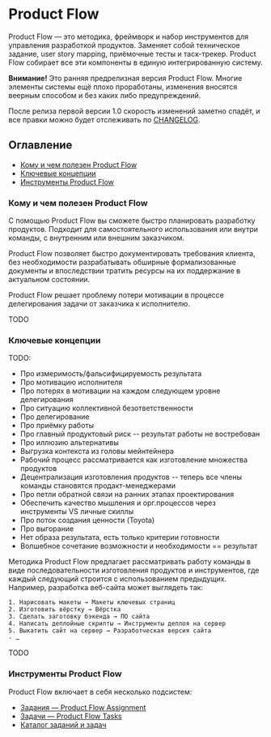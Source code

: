 # Product Flow

Product Flow — это методика, фреймворк и набор инструментов для управления разработкой продуктов. Заменяет собой техническое задание, user story mapping, приёмочные тесты и таск-трекер. Product Flow собирает все эти компоненты в единую интегрированную систему.

**Внимание!** Это ранняя предрелизная версия Product Flow. Многие элементы системы ещё плохо проработаны, изменения вносятся веерным способом и без каких либо предупреждений.

После релиза первой версии 1.0 скорость изменений заметно спадёт, и все правки можно будет отслеживать по [CHANGELOG](./CHANGELOG.md).


## Оглавление

- [Кому и чем полезен Product Flow](#motivation)
- [Ключевые концепции](#key-conceptions)
- [Инструменты Product Flow](#product-flow-tools)


<a name="motivation"></a>
### Кому и чем полезен Product Flow

С помощью Product Flow вы сможете быстро планировать разработку продуктов. Подходит для самостоятельного использования или внутри команды, с внутренним или внешним заказчиком.

Product Flow позволяет быстро документировать требования клиента, без необходимости разрабатывать обширные формализованные документы и впоследствии тратить ресурсы на их поддержание в актуальном состоянии.

Product Flow решает проблему потери мотивации в процессе делегирования задачи от заказчика к исполнителю.

TODO


<a name="key-conceptions"></a>
### Ключевые концепции

TODO:

- Про измеримость/фальсифицируемость результата
- Про мотивацию исполнителя
- Про потерях в мотивации на каждом следующем уровне делегирования
- Про ситуацию коллективной безответственности
- Про делегирование
- Про приёмку работы
- Про главный продуктовый риск -- результат работы не востребован
- Про иллюзию альтернативы
- Выгрузка контекста из головы мейнтейнера
- Рабочий процесс рассматривается как изготовление множества продуктов
- Децентрализация изготовления продуктов -- теперь все члены команды становятся продакт-менеджерами
- Про петли обратной связи на ранних этапах проектирования
- Обеспечить качество мышления и орг.процессов через инструменты VS личные скиллы
- Про поток создания ценности (Toyota)
- Про выгорание
- Нет образа результата, есть только критерии готовности
- Волшебное сочетание возможности и необходимости == результат

Методика Product Flow предлагает рассматривать работу команды в виде последовательности изготовления продуктов и инструментов, где каждый следующий строится с использованием предыдущих. Например, разработка веб-сайта может выглядеть так:

```
1. Нарисовать макеты → Макеты ключевых страниц
2. Изготовить вёрстку → Вёрстка
3. Сделать заготовку бэкенда → ПО сайта
4. Написать деплойные скрипты → Инструменты деплоя на сервер
5. Выкатить сайт на сервер → Разработческая версия сайта
- …
```

TODO

<a name="product-flow-tools"></a>
### Инструменты Product Flow

Product Flow включает в себя несколько подсистем:

- [Задания — Product Flow Assignment](assignment)
- [Задачи — Product Flow Tasks](tasks)
- [Каталог заданий и задач](catalog)
